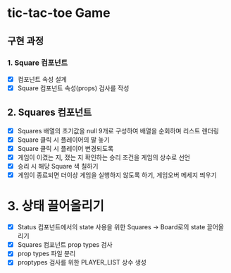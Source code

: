# tic-tac-toe Game

## 구현 과정

### 1. Square 컴포넌트

- [x] 컴포넌트 속성 설계
- [x] Square 컴포넌트 속성(props) 검사를 작성

## 2. Squares 컴포넌트

- [x] Squares 배열의 초기값을 null 9개로 구성하여 배열을 순회하며 리스트 렌더링
- [x] Square 클릭 시 플레이어의 말 놓기
- [x] Square 클릭 시 플레이어 변경되도록
- [x] 게임이 이겼는 지, 졌는 지 확인하는 승리 조건을 게임의 상수로 선언
- [x] 승리 시 해당 Square 색 칠하기
- [x] 게임이 종료되면 더이상 게임을 실행하지 않도록 하기, 게임오버 메세지 띄우기

# 3. 상태 끌어올리기

- [x] Status 컴포넌트에서의 state 사용을 위한 Squares -> Board로의 state 끌어올리기
- [x] Squares 컴포넌트 prop types 검사
- [x] prop types 파일 분리
- [x] proptypes 검사를 위한 PLAYER_LIST 상수 생성
